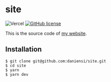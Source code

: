 # site

![Vercel](https://img.shields.io/github/deployments/daniensi/site/production?logo=vercel&logoColor=white&label=Vercel)
[![GitHub license](https://img.shields.io/github/license/daniensi/site)](https://github.com/daniensi/site/blob/main/license)

This is the source code of [my website](https://me.x70.one).

## Installation

    $ git clone git@github.com:daniensi/site.git
    $ cd site
    $ yarn
    $ yarn dev
